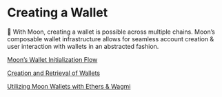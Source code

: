 # Creating a Wallet

🪪 With Moon, creating a wallet is possible across multiple chains. Moon’s composable wallet infrastructure allows for seamless account creation & user interaction with wallets in an abstracted fashion.

[Moon’s Wallet Initialization Flow](../moon-sdk/Moon%20Documentation%2058cadf8d24b64b3c90fb5137d98fd9c2/Creating%20a%20Wallet%20024bac303e784815b37f2fd3afb7fc18/Moon%E2%80%99s%20Wallet%20Initialization%20Flow%20d27cf8ca5f3944b2a2b05afe89a53354.md)

[Creation and Retrieval of Wallets](creation-and-retrieval-of-wallets-dc2f0558373e4142b25d9bbff63adb71.md)

[Utilizing Moon Wallets with Ethers & Wagmi](utilizing-moon-wallets-with-ethers-and-wagmi-2fb08fda18d34891a66482a596c7faa4.md)
